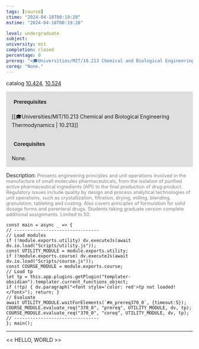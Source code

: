 ```yaml
---
tags: [course]
ctime: "2024-04-18T00:19:28"
mstime: "2024-04-18T00:19:28"

level: undergraduate
subject: 
university: mit
completion: closed
percentage: 0
prereq: "<🎓Universities/MIT/10.213 Chemical and Biological Engineering Thermodynamics>"
coreq: "None."
---
```


catalog [10.424](http://student.mit.edu/catalog/m10a.html#10.424), [10.524](http://student.mit.edu/catalog/m10a.html#10.524)

<span style="display: block; padding: 15px; background-color: rgb(100, 100, 100, 0.2);"><font id="m_prereq370_0" style="display: block; font-family: Arial, sans-serif; font-weight: bold; padding: 5px">Prerequisites</font><br><span id="prereq370_0">[[🎓Universities/MIT/10.213 Chemical and Biological Engineering Thermodynamics | 10.213]]</span></span>
<span style="display: block; padding: 15px; background-color: rgb(100, 100, 100, 0.2);"><font id="m_coreq370_0" style="display: block; font-family: Arial, sans-serif; font-weight: bold; padding: 5px">Corequisites</font><br><span id="coreq370_0">None.</span></span>

<font style="">Description:</font>
<font style="color: grey; font-size: 0.8rem;">Presents engineering principles and unit operations involved in the manufacture of small molecules pharmaceuticals, from the isolation of purified active pharmaceutical ingredients (API) to the final production of drug product. Regulatory issues include quality by design and process analytical technologies of unit operations, such as crystallization, filtration, drying, milling, blending, granulation, tableting and coating. Also covers principles of formulation for solid dosage forms and parenteral drugs. Students taking graduate version complete additional assignments. Limited to 50.</font>

```dataviewjs
const main = async _ => {
// --------------------------------
// Load modules
if (!module.exports.utility) dv.executeJs(await dv.io.load("Scripts/utility.js"));
const UTILITY_MODULE = module.exports.utility;
if (!module.exports.course) dv.executeJs(await dv.io.load("Scripts/course.js"));
const COURSE_MODULE = module.exports.course;
// Load tp
let tp = this.app.plugins.getPlugin("templater-obsidian").templater.current_functions_object;
if (!tp) { dv.paragraph("<font style='color: red'>tp not loaded!</font>"); return; }
// Evaluate
await UTILITY_MODULE.waitForElements(`#m_prereq370_0`, {timeout:5});
COURSE_MODULE.evaluate_req("370_0", "prereq", UTILITY_MODULE, dv, tp);
COURSE_MODULE.evaluate_req("370_0", "coreq", UTILITY_MODULE, dv, tp);
// --------------------------------
}; main();
```

---

<< HELLO, WORLD >>
